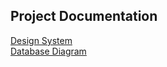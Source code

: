## Project Documentation
[Design System](https://link.excalidraw.com/readonly/gQCgR5UulGwdGKHnXdXI) <br>
[Database Diagram](https://dbdiagram.io/e/667f04849939893dae8fd8c8/667f048c9939893dae8fd94c)
